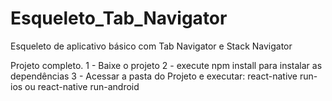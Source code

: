 # Esqueleto_Tab_Navigator
Esqueleto de aplicativo básico com Tab Navigator e Stack Navigator

Projeto completo.
1 - Baixe o projeto
2 - execute npm install para instalar as dependências
3 - Acessar a pasta do Projeto e executar: react-native run-ios ou react-native run-android
